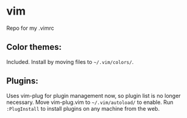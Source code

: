# vim
Repo for my .vimrc

## Color themes:
Included. Install by moving files to `~/.vim/colors/`.

## Plugins:
Uses vim-plug for plugin management now, so plugin list is no longer necessary. Move vim-plug.vim to `~/.vim/autoload/` to enable. Run `:PlugInstall` to install plugins on any machine from the web.
